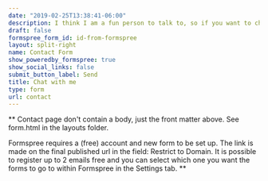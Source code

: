 ```yaml
---
date: "2019-02-25T13:38:41-06:00"
description: I think I am a fun person to talk to, so if you want to chat about any of my work or you have a few tips to improve my website or give me coding tips, contact me using this form.<br></br>I promise I will try my best to respond soon. Looking forward to hear from all of you!<br></br> Oh yes! This is powered by [Formspree](https://formspree.io/). 
draft: false
formspree_form_id: id-from-formspree
layout: split-right
name: Contact Form
show_poweredby_formspree: true
show_social_links: false
submit_button_label: Send
title: Chat with me
type: form
url: contact
---
```


** Contact page don't contain a body, just the front matter above.
See form.html in the layouts folder.

Formspree requires a (free) account and new form to be set up. The link is made on the final published url in the field: Restrict to Domain. It is possible to register up to 2 emails free and you can select which one you want the forms to go to within Formspree in the Settings tab.
**
